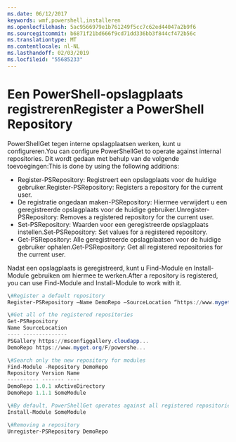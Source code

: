 ```yaml
---
ms.date: 06/12/2017
keywords: wmf,powershell,installeren
ms.openlocfilehash: 5ac9566979e1b761249f5cc7c62ed44047a2b9f6
ms.sourcegitcommit: b6871f21bd666f9cd71dd336bb3f844cf472b56c
ms.translationtype: MT
ms.contentlocale: nl-NL
ms.lasthandoff: 02/03/2019
ms.locfileid: "55685233"
---
```

# <a name="register-a-powershell-repository"></a><span data-ttu-id="25dcd-102">Een PowerShell-opslagplaats registreren</span><span class="sxs-lookup"><span data-stu-id="25dcd-102">Register a PowerShell Repository</span></span>
<span data-ttu-id="25dcd-103">PowerShellGet tegen interne opslagplaatsen werken, kunt u configureren.</span><span class="sxs-lookup"><span data-stu-id="25dcd-103">You can configure PowerShellGet to operate against internal repositories.</span></span> <span data-ttu-id="25dcd-104">Dit wordt gedaan met behulp van de volgende toevoegingen:</span><span class="sxs-lookup"><span data-stu-id="25dcd-104">This is done by using the following additions:</span></span>
- <span data-ttu-id="25dcd-105">Register-PSRepository: Registreert een opslagplaats voor de huidige gebruiker.</span><span class="sxs-lookup"><span data-stu-id="25dcd-105">Register-PSRepository: Registers a repository for the current user.</span></span>
- <span data-ttu-id="25dcd-106">De registratie ongedaan maken-PSRepository: Hiermee verwijdert u een geregistreerde opslagplaats voor de huidige gebruiker.</span><span class="sxs-lookup"><span data-stu-id="25dcd-106">Unregister-PSRepository: Removes a registered repository for the current user.</span></span>
- <span data-ttu-id="25dcd-107">Set-PSRepository: Waarden voor een geregistreerde opslagplaats instellen.</span><span class="sxs-lookup"><span data-stu-id="25dcd-107">Set-PSRepository: Set values for a registered repository.</span></span>
- <span data-ttu-id="25dcd-108">Get-PSRepository: Alle geregistreerde opslagplaatsen voor de huidige gebruiker ophalen.</span><span class="sxs-lookup"><span data-stu-id="25dcd-108">Get-PSRepository: Get all registered repositories for the current user.</span></span>

<span data-ttu-id="25dcd-109">Nadat een opslagplaats is geregistreerd, kunt u Find-Module en Install-Module gebruiken om hiermee te werken.</span><span class="sxs-lookup"><span data-stu-id="25dcd-109">After a repository is registered, you can use Find-Module and Install-Module to work with it.</span></span>

```powershell
\#Register a default repository
Register-PSRepository –Name DemoRepo –SourceLocation “https://www.myget.org/F/powershellgetdemo/api/v2” –PublishLocation “<https://www.myget.org/F/powershellgetdemo/api/v2>/package” –InstallationPolicy –Trusted

\#Get all of the registered repositories
Get-PSRepository
Name SourceLocation
---- --------------
PSGallery https://msconfiggallery.cloudapp...
DemoRepo https://www.myget.org/F/powershe...

\#Search only the new repository for modules
Find-Module -Repository DemoRepo
Repository Version Name
---------- ------- ----
DemoRepo 1.0.1 xActiveDirectory
DemoRepo 1.1.1 SomeModule

\#By default, PowerShellGet operates against all registered repositories when none is specified. In this example, the “SomeModule” module is installed from the DemoRepo.
Install-Module SomeModule

\#Removing a repository
Unregister-PSRepository DemoRepo
```
